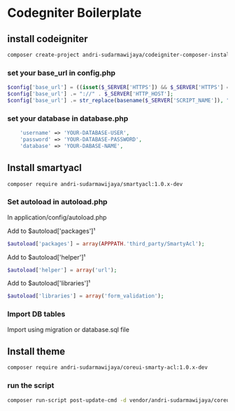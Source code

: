 # Codegniter Boilerplate

##  install codeigniter
```bash
composer create-project andri-sudarmawijaya/codeigniter-composer-installer codeigniter-boilerplate
```
### set your base_url in config.php
```php
$config['base_url'] = ((isset($_SERVER['HTTPS']) && $_SERVER['HTTPS'] == "on") ? "https" : "http");
$config['base_url'] .= "://" . $_SERVER['HTTP_HOST'];
$config['base_url'] .= str_replace(basename($_SERVER['SCRIPT_NAME']), "", $_SERVER['SCRIPT_NAME']);
```
### set your database in database.php
```php
	'username' => 'YOUR-DATABASE-USER',
	'password' => 'YOUR-DATABASE-PASSWORD',
	'database' => 'YOUR-DABASE-NAME',
```

## Install smartyacl
```bash
composer require andri-sudarmawijaya/smartyacl:1.0.x-dev
```

### Set autoload in autoload.php
In application/config/autoload.php

Add to $autoload['packages']¹
```php
$autoload['packages'] = array(APPPATH.'third_party/SmartyAcl');
```
Add to $autoload['helper']¹
```php
$autoload['helper'] = array('url');
```
Add to $autoload['libraries']¹
```php
$autoload['libraries'] = array('form_validation');
```

### Import DB tables
Import using migration or database.sql file

## Install theme
```bash
composer require andri-sudarmawijaya/coreui-smarty-acl:1.0.x-dev
```
### run the script
```bash
composer run-script post-update-cmd -d vendor/andri-sudarmawijaya/coreui-smarty-acl
```



